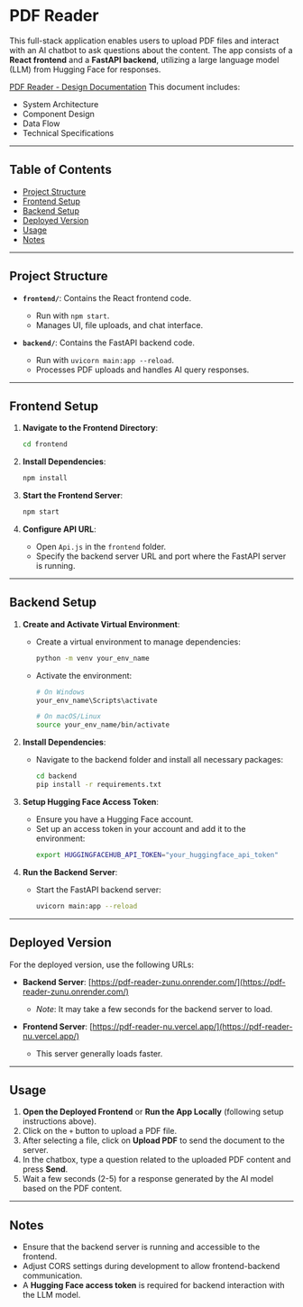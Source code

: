 # PDF Reader

This full-stack application enables users to upload PDF files and interact with an AI chatbot to ask questions about the content. The app consists of a **React frontend** and a **FastAPI backend**, utilizing a large language model (LLM) from Hugging Face for responses.

[PDF Reader - Design Documentation](https://drive.google.com/file/d/1wYyorCw-VIzZDHzJccu_7WdnwUN_X5qo/view?usp=sharing)
This document includes:
- System Architecture
- Component Design
- Data Flow
- Technical Specifications

---

## Table of Contents

- [Project Structure](#project-structure)
- [Frontend Setup](#frontend-setup)
- [Backend Setup](#backend-setup)
- [Deployed Version](#deployed-version)
- [Usage](#usage)
- [Notes](#notes)

---

## Project Structure

- **`frontend/`**: Contains the React frontend code.
  - Run with `npm start`.
  - Manages UI, file uploads, and chat interface.

- **`backend/`**: Contains the FastAPI backend code.
  - Run with `uvicorn main:app --reload`.
  - Processes PDF uploads and handles AI query responses.

---

## Frontend Setup

1. **Navigate to the Frontend Directory**:
   ```bash
   cd frontend
   ```

2. **Install Dependencies**:
   ```bash
   npm install
   ```

3. **Start the Frontend Server**:
   ```bash
   npm start
   ```

4. **Configure API URL**:
   - Open `Api.js` in the `frontend` folder.
   - Specify the backend server URL and port where the FastAPI server is running.

---

## Backend Setup

1. **Create and Activate Virtual Environment**:
   - Create a virtual environment to manage dependencies:
     ```bash
     python -m venv your_env_name
     ```
   - Activate the environment:
     ```bash
     # On Windows
     your_env_name\Scripts\activate

     # On macOS/Linux
     source your_env_name/bin/activate
     ```

2. **Install Dependencies**:
   - Navigate to the backend folder and install all necessary packages:
     ```bash
     cd backend
     pip install -r requirements.txt
     ```

3. **Setup Hugging Face Access Token**:
   - Ensure you have a Hugging Face account.
   - Set up an access token in your account and add it to the environment:
     ```bash
     export HUGGINGFACEHUB_API_TOKEN="your_huggingface_api_token"
     ```

4. **Run the Backend Server**:
   - Start the FastAPI backend server:
     ```bash
     uvicorn main:app --reload
     ```

---

## Deployed Version

For the deployed version, use the following URLs:

- **Backend Server**: [https://pdf-reader-zunu.onrender.com/](https://pdf-reader-zunu.onrender.com/)  
  - *Note*: It may take a few seconds for the backend server to load.

- **Frontend Server**: [https://pdf-reader-nu.vercel.app/](https://pdf-reader-nu.vercel.app/)  
  - This server generally loads faster.

---

## Usage

1. **Open the Deployed Frontend** or **Run the App Locally** (following setup instructions above).
2. Click on the `+` button to upload a PDF file.
3. After selecting a file, click on **Upload PDF** to send the document to the server.
4. In the chatbox, type a question related to the uploaded PDF content and press **Send**.
5. Wait a few seconds (2-5) for a response generated by the AI model based on the PDF content.

---

## Notes

- Ensure that the backend server is running and accessible to the frontend.
- Adjust CORS settings during development to allow frontend-backend communication.
- A **Hugging Face access token** is required for backend interaction with the LLM model.